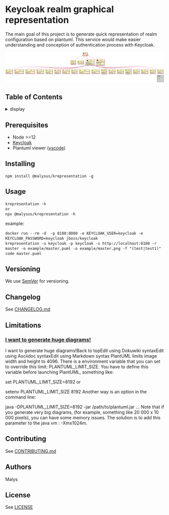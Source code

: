
# Keycloak realm graphical representation

The main goal of this project is to generate quick representation of realm configuration based on plantuml.
This service would make easier understanding and conception of authentication process with Keycloak.

![](./example/master.png)


## Table of Contents
<details><summary>display</summary>

- [Keycloak realm graphical representation](#keycloak-realm-graphical-representation)
  - [Table of Contents](#table-of-contents)
  - [Prerequisites](#prerequisites)
  - [Installing](#installing)
  - [Usage](#usage)
  - [Versioning](#versioning)
  - [Changelog](#changelog)
  - [Limitations](#limitations)
    - [I want to generate huge diagrams!](#i-want-to-generate-huge-diagrams)
  - [Contributing](#contributing)
  - [Authors](#authors)
  - [License](#license)

</details>

## Prerequisites

* Node >=12
* [Keycloak](https://www.keycloak.org)
* Plantuml viewer ([vscode](https://marketplace.visualstudio.com/items?itemName=jebbs.plantuml))

## Installing

```
npm install @malysus/krepresentation -g
```

## Usage

```
krepresentation -h
or
npx @malysus/krepresentation -h
```
example:
```
docker run --rm -d  -p 8180:8080 -e KEYCLOAK_USER=keycloak -e KEYCLOAK_PASSWORD=keycloak jboss/keycloak
krepresentation -u keycloak -p keycloak -s http://localhost:8180 -r master -o example/master.puml -o example/master.png -f "(test|test1)"
code master.puml
```

## Versioning

We use [SemVer](http://semver.org/) for versioning. 

## Changelog

See [CHANGELOG.md](./CHANGELOG.md)

## Limitations

### [I want to generate huge diagrams!](https://plantuml.com/en/faq)

I want to generate huge diagrams!Back to topEdit using Dokuwiki syntaxEdit using Asciidoc syntaxEdit using Markdown syntax
PlantUML limits image width and height to 4096. There is a environment variable that you can set to override this limit: PLANTUML_LIMIT_SIZE. You have to define this variable before launching PlantUML, something like:

set PLANTUML_LIMIT_SIZE=8192
or

setenv PLANTUML_LIMIT_SIZE 8192
Another way is an option in the command line:

java -DPLANTUML_LIMIT_SIZE=8192 -jar /path/to/plantuml.jar ...
Note that if you generate very big diagrams, (for example, something like 20 000 x 10 000 pixels), you can have some memory issues. The solution is to add this parameter to the java vm : -Xmx1024m.

## Contributing

See [CONTRIBUTING.md](./CONTRIBUTING.md)

## Authors

Malys

## License

See [LICENSE](./LICENSE)
